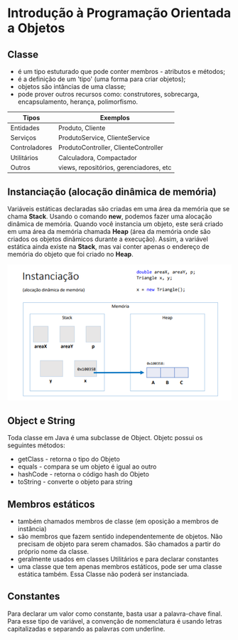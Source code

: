 # Introdução à Programação Orientada a Objetos

## Classe

- é um tipo estuturado que pode conter membros - atributos e métodos;
- é a definição de um 'tipo' (uma forma para criar objetos);
- objetos são intâncias de uma classe;
- pode prover outros recursos como: construtores, sobrecarga, encapsulamento, herança, polimorfismo.

Tipos | Exemplos
---- | ----
Entidades | Produto, Cliente
Serviços | ProdutoService, ClienteService
Controladores | ProdutoController, ClienteController
Utilitários | Calculadora, Compactador
Outros | views, repositórios, gerenciadores, etc


## Instanciação (alocação dinâmica de memória)
Variáveis estáticas declaradas são criadas em uma área da memória que se chama **Stack**. Usando o comando **new**, podemos fazer uma alocação dinâmica de memória. Quando você instancia um objeto, este será criado em uma área da memória chamada **Heap** (área da memória onde são criados os objetos dinâmicos durante a execução). Assim, a variável estática ainda existe na **Stack**, mas vai conter apenas o endereço de memória do objeto que foi criado no **Heap**.

![Instanciação (alocação dinâmica de memória)](./files/Instanciacao.PNG "Instanciação (alocação dinâmica de memória)")

## Object e String

Toda classe em Java é uma subclasse de Object.
Objetc possui os seguintes métodos:
- getClass - retorna o tipo do Objeto
- equals - compara se um objeto é igual ao outro
- hashCode - retorna o código hash do Objeto
- toString - converte o objeto para string

## Membros estáticos

- também chamados membros de classe (em oposição a membros de instância)
- são membros que fazem sentido independentemente de objetos. Não precisam de objeto para serem chamados. São chamados a partir do próprio nome da classe.
- geralmente usados em classes Utilitários e para declarar constantes
- uma classe que tem apenas membros estáticos, pode ser uma classe estática também. Essa Classe não poderá ser instanciada.

## Constantes
Para declarar um valor como constante, basta usar a palavra-chave final. Para esse tipo de variável, a convenção de nomenclatura é usando letras capitalizadas e separando as palavras com underline.
